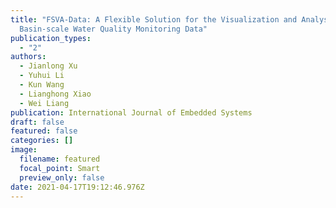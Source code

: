 ```yaml
---
title: "FSVA-Data: A Flexible Solution for the Visualization and Analysis of
  Basin-scale Water Quality Monitoring Data"
publication_types:
  - "2"
authors:
  - Jianlong Xu
  - Yuhui Li
  - Kun Wang
  - Lianghong Xiao
  - Wei Liang
publication: International Journal of Embedded Systems
draft: false
featured: false
categories: []
image:
  filename: featured
  focal_point: Smart
  preview_only: false
date: 2021-04-17T19:12:46.976Z
---
```

